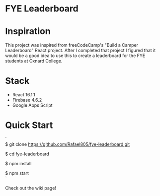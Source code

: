 # FYE Leaderboard

# Inspiration

This project was inspired from freeCodeCamp's "Build a Camper Leaderboard" React project. After I completed that project I figured that it would be a good idea to use this to create a leaderboard for the FYE students at Oxnard College.

# Stack
+ React 16.1.1
+ Firebase 4.6.2
+ Google Apps Script

# Quick Start
`  
$ git clone https://github.com/Rafael805/fye-leaderboard.git

$ cd fye-leaderboard    

$ npm install  

$ npm start  
`

Check out the wiki page!
